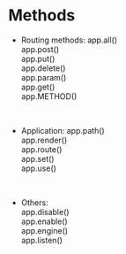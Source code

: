 # Methods <br/>

- Routing methods:
  app.all() <br/>
  app.post() <br/>
  app.put() <br/>
  app.delete() <br/>
  app.param() <br/>
  app.get() <br/>
  app.METHOD() <br/>

 <br/>
 
- Application:
  app.path() <br/>
  app.render() <br/>
  app.route() <br/>
  app.set() <br/>
  app.use() <br/>  
  
  <br/>
  
- Others:  <br/>
  app.disable() <br/>
  app.enable() <br/>
  app.engine() <br/>
  app.listen() <br/>
